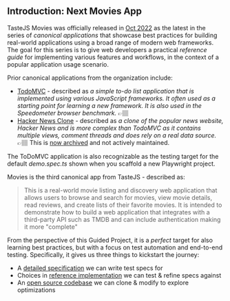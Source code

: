 ## Introduction: Next Movies App


TasteJS Movies was officially released in [Oct 2022](https://twitter.com/addyosmani/status/1582798642015924224) as the latest in the series of _canonical applications_ that showcase best practices for building real-world applications using a broad range of modern web frameworks. The goal for this series is to give web developers a practical _reference guide_ for implementing various features and workflows, in the context of a popular application usage scenario.

Prior canonical applications from the organization include:
 - [TodoMVC](https://github.com/tastejs/movies/blob/main/todomvc.com) - described as _a simple to-do list application that is implemented using various JavaScript frameworks. It often used as a starting point for learning a new framework. It is also used in the Speedometer browser benchmark._ 👉🏽 
 - [Hacker News Clone](https://github.com/tastejs/movies/blob/main/hnpwa.com) - described as _a clone of the popular news website, Hacker News and is more complex than TodoMVC as it contains multiple views, comment threads and does rely on a real data source._ 👉🏽 This is [now archived](https://github.com/tastejs/hacker-news-pwas) and not actively maintained.

The ToDoMVC application is also recognizable as the testing target for the default _demo.spec.ts_ shown when you scaffold a new  Playwright project.

Movies is the third canonical app from TasteJS - described as:
> This is a real-world movie listing and discovery web application that allows users to browse and search for movies, view movie details, read reviews, and create lists of their favorite movies. It is intended to demonstrate how to build a web application that integrates with a third-party API such as TMDB and can include authentication making it more "complete"

From the perspective of this Guided Project, it is a _perfect_ target for also learning best practices, but with a focus on test automation and end-to-end testing. Specifically, it gives us three things to kickstart the journey:
 - A [detailed specification](https://github.com/tastejs/movies/blob/main/spec.md#movies-app-primary-features) we can write test specs for
 - Choices in [reference implementation](https://tastejs.com/movies/index.html) we can test & refine specs against
 - An [open source codebase](https://github.com/tastejs/next-movies) we can clone & modify to explore optimizations